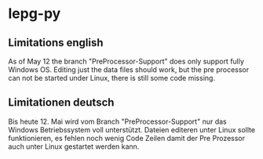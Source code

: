 # lepg-py

## Limitations english
As of May 12 the branch "PreProcessor-Support" does only support fully Windows OS. 
Editing just the data files should work, but the pre processor can not be started under Linux, there is still some code missing.


## Limitationen deutsch
Bis heute 12. Mai wird vom Branch "PreProcessor-Support" nur das Windows Betriebssystem voll unterstützt. 
Dateien editeren unter Linux sollte funktionieren, es fehlen noch wenig Code Zeilen damit der Pre Prozessor auch unter Linux gestartet werden kann. 
